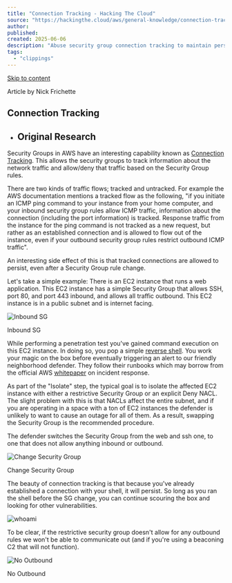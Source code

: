 ```yaml
---
title: "Connection Tracking - Hacking The Cloud"
source: "https://hackingthe.cloud/aws/general-knowledge/connection-tracking/"
author:
published:
created: 2025-06-06
description: "Abuse security group connection tracking to maintain persistence even when security group rules are changed."
tags:
  - "clippings"
---
```

[Skip to content](https://hackingthe.cloud/aws/general-knowledge/connection-tracking/#connection-tracking)

Article by Nick Frichette

## Connection Tracking

- **Original Research**
	---

Security Groups in AWS have an interesting capability known as [Connection Tracking](https://docs.aws.amazon.com/AWSEC2/latest/UserGuide/security-group-connection-tracking.html). This allows the security groups to track information about the network traffic and allow/deny that traffic based on the Security Group rules.

There are two kinds of traffic flows; tracked and untracked. For example the AWS documentation mentions a tracked flow as the following, "if you initiate an ICMP ping command to your instance from your home computer, and your inbound security group rules allow ICMP traffic, information about the connection (including the port information) is tracked. Response traffic from the instance for the ping command is not tracked as a new request, but rather as an established connection and is allowed to flow out of the instance, even if your outbound security group rules restrict outbound ICMP traffic".

An interesting side effect of this is that tracked connections are allowed to persist, even after a Security Group rule change.

Let's take a simple example: There is an EC2 instance that runs a web application. This EC2 instance has a simple Security Group that allows SSH, port 80, and port 443 inbound, and allows all traffic outbound. This EC2 instance is in a public subnet and is internet facing.

![Inbound SG](https://hackingthe.cloud/images/aws/general-knowledge/connection-tracking/inbound-sg.png)

Inbound SG

While performing a penetration test you've gained command execution on this EC2 instance. In doing so, you pop a simple [reverse shell](http://pentestmonkey.net/cheat-sheet/shells/reverse-shell-cheat-sheet). You work your magic on the box before eventually triggering an alert to our friendly neighborhood defender. They follow their runbooks which may borrow from the official AWS [whitepaper](https://d1.awsstatic.com/whitepapers/aws_security_incident_response.pdf) on incident response.

As part of the "Isolate" step, the typical goal is to isolate the affected EC2 instance with either a restrictive Security Group or an explicit Deny NACL. The slight problem with this is that NACLs affect the entire subnet, and if you are operating in a space with a ton of EC2 instances the defender is unlikely to want to cause an outage for all of them. As a result, swapping the Security Group is the recommended procedure.

The defender switches the Security Group from the web and ssh one, to one that does not allow anything inbound or outbound.

![Change Security Group](https://hackingthe.cloud/images/aws/general-knowledge/connection-tracking/change-sg.png)

Change Security Group

The beauty of connection tracking is that because you've already established a connection with your shell, it will persist. So long as you ran the shell before the SG change, you can continue scouring the box and looking for other vulnerabilities.

![whoami](https://hackingthe.cloud/images/aws/general-knowledge/connection-tracking/whoami.png)

To be clear, if the restrictive security group doesn't allow for any outbound rules we won't be able to communicate out (and if you're using a beaconing C2 that will not function).

![No Outbound](https://hackingthe.cloud/images/aws/general-knowledge/connection-tracking/no-outbound.png)

No Outbound
